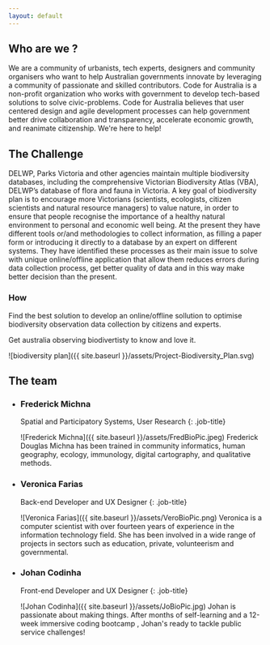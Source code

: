 ```yaml
---
layout: default
---
```

## Who are we ? 
We are a community of urbanists, tech experts, designers and community organisers who want to help Australian governments innovate by leveraging a community of passionate and skilled contributors.
Code for Australia is a non-profit organization who works with government to develop tech-based solutions to solve civic-problems. Code for Australia believes that user centered design and agile development processes can help government better drive collaboration and transparency, accelerate economic growth, and reanimate citizenship. We're here to help!

## The Challenge

DELWP, Parks Victoria and other agencies maintain multiple biodiversity databases, including the comprehensive Victorian Biodiversity Atlas (VBA), DELWP’s database of flora and fauna in Victoria. 
A key goal of biodiversity plan is to encourage more Victorians (scientists, ecologists, citizen scientists and natural resource managers) to value nature, in order to ensure that people recognise the importance of a healthy natural environment to personal and economic well being.
At the present they have different tools or/and methodologies to collect information, as filling a paper form or introducing it directly to a database by an expert on different systems. They have identified these processes as their main issue to solve with unique online/offline application that allow them reduces errors during data collection process, get better quality of data and in this way make better decision than the present.

### How

Find the best solution to develop an online/offline sollution to optimise biodiversity observation data collection by citizens and experts.

Get australia observing biodivertisty to know and love it.

![biodiversity plan]({{ site.baseurl }}/assets/Project-Biodiversity_Plan.svg)


## The team

*   ### Frederick Michna
    Spatial and Participatory Systems, User Research
    {: .job-title}

    ![Frederick Michna]({{ site.baseurl }}/assets/FredBioPic.jpeg)
    Frederick Douglas Michna has been trained in community informatics, human geography, ecology, immunology, digital cartography, and qualitative methods.

<!-- Understanding customer requirements
Fostering shared understanding of customer requirements
Matching client expectations and deliverables with to requirements
Keeping team on track -->


*   ### Veronica Farias
    Back-end Developer and UX Designer 
    {: .job-title}

    ![Veronica Farias]({{ site.baseurl }}/assets/VeroBioPic.png)
    Veronica is a computer scientist with over fourteen years of experience in the information technology field. She has been involved in a wide range of projects in sectors such as education, private, volunteerism and governmental.

<!-- Architecture and system design
Back-end software development
Understanding customer requirements
Fostering shared understanding of customer requirements
Matching client expectations and deliverables with to requirements
Keeping team on track -->


*   ### Johan Codinha
    Front-end Developer and UX Designer
    {: .job-title}

    ![Johan Codinha]({{ site.baseurl }}/assets/JoBioPic.jpg)
    Johan is passionate about making things. After months of self-learning and a 12-week immersive coding bootcamp , Johan's ready to tackle public service challenges!

<!-- * Front-end sofware development
* Understanding customer requirements
* Fostering shared understanding of customer requirements
* Matching client expectations and deliverables with to requirements
* Keeping team on track -->
